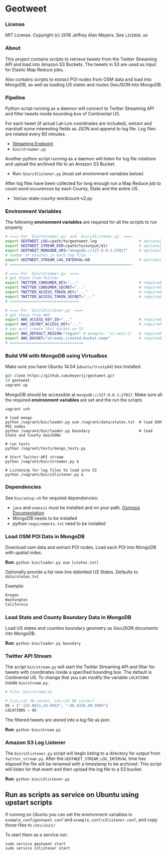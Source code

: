 Geotweet
========

### License

MIT License. Copyright (c) 2016 Jeffrey Alan Meyers. See `LICENSE.md`


### About

This project contains scripts to retrieve tweets from the Twitter Streaming API and
load into Amazon S3 Buckets. The tweets in S3 are used as input for  Elastic Map Reduce jobs.

Also contains scripts to extract POI nodes from OSM data and load into MongoDB,
as well as loading US states and routes GeoJSON into MongoDB.

### Pipeline

Python script running as a daemon will connect to Twitter Streaming API and filter
tweets inside bounding box of Continental US.

For each tweet (if actual Lat-Lon coordinates are included),
extract and marshall some interesting fields as JSON and
append to log file. Log files are rotated every 60 minutes.

+ [Streaming Endpoint](https://dev.twitter.com/streaming/reference/post/statuses/filter)
+ `bin/streamer.py`

Another python script running as a daemon will listen for log file
rotations and upload the archived file to an Amazon S3 Bucket.

+ Run: `bin/s3listener.py` (must set environment variables below)

After log files have been collected for long enough run a Map Reduce
job to count word occurences by each County, State and the entire US.

+ `bin/us-state-county-wordcount-v2.py


### Environment Variables

The following **environment variables** are required for all the scripts
to run properly

```bash
# ==== For `bin/streamer.py` and `bin/s3listener.py` ====
export GEOTWEET_LOG=/path/to/geotweet.log                   # optional default=/tmp/geotweet.log
export GEOTWEET_STREAM_DIR=/path/to/output/dir              # optional default=/tmp/geotweet
export GEOTWEET_MONGODB_URI="mongodb://127.0.0.1:27017"     # optional default=mongodb://127.0.0.1:27017
# number of minutes in each log file
export GEOTWEET_STREAM_LOG_INTERVAL=60                      # optional default=60  
# =======================================================

# ==== For `bin/streamer.py` ====
# get these from Twitter
export TWITTER_CONSUMER_KEY="..."                           # required
export TWITTER_CONSUMER_SECRET="..."                        # required
export TWITTER_ACCESS_TOKEN_KEY="..."                       # required
export TWITTER_ACCESS_TOKEN_SECRET="..."                    # required
# ===============================

# ==== For `bin/s3listener.py` ====
# get these from AWS
export AWS_ACCESS_KEY_ID="..."                              # required
export AWS_SECRET_ACCESS_KEY="..."                          # required
# you must create this bucket on S3
export AWS_DEFAULT_REGION="region" # example: "us-west-2"   # required
export AWS_BUCKET="already.created.bucket.name"             # required
# =================================
```

### Build VM with MongoDB using Virtualbox

Make sure you have Ubuntu 14.04 (`ubuntu/trusty64`) box installed.

```bash
git clone https://github.com/meyersj/geotweet.git
cd geotweet
vagrant up
```

MongoDB should be accessible at `mongodb://127.0.0.1:27017`.
Make sure all the required **environment variables** are set and the run the scripts

```
vagrant ssh

# load mongo
python /vagrant/bin/loader.py osm /vagrant/data/states.txt  # load OSM POI nodes
python /vagrant/bin/loader.py boundary                      # load State and County GeoJSONs

# run tests
python /vagrant/tests/mongo_tests.py

# Start Twitter-API stream
python /vagrant/bin/streamer.py &

# Listening for log files to load into S3
python /vagrant/bin/s3listener.py &
```

### Dependencies

See `bin/setup.sh` for required dependencies:
+ `java` and `osmosis` must be installed and on your path. [Osmosis Documentation](http://wiki.openstreetmap.org/wiki/Osmosis)
+ MongoDB needs to be installed
+ python `requirements.txt` need to be installed


### Load OSM POI Data in MongoDB

Download osm data and extract POI nodes. Load each POI into MongoDB with
spatial index.

**Run**: `python bin/loader.py osm [states.txt]`

Optionally provide a list new line delimited US States.
Defaults to `data/states.txt`

Example:
```txt
Oregon
Washington
California
```

### Load State and County Boundary Data in MongoDB

Load US states and counties boundary geometry as GeoJSON documents
into MongoDB.

**Run**: `python bin/loader.py boundary`


### Twitter API Stream

The script `bin/stream.py` will start the Twitter Streaming API and filter for
tweets with coordinates inside a specified bounding box. The default is
Continental US. To change that you can modify the variable `LOCATIONS` inside
`bin/stream.py`.

```py
# File: bin/stream.py

# [Lon,Lat SW corner, Lon,Lat NE corner]
US = ["-125.0011,24.9493", "-66.9326,49.5904"]
LOCATIONS = US
```

The filtered tweets are stored into a log file as json.

**Run**: `python bin/stream.py`


### Amazon S3 Log Listener

The `bin/s3listener.py` script will begin listing to a directory for output from
`twitter_stream.py`. After the `GEOTWEET_STREAM_LOG_INTERVAL` time has elapsed the
file will be renamed with a timestamp to be archived. This script will listen for
that event and then upload the log file to a S3 bucket.


**Run**: `python bin/s3listener.py`


## Run as scripts as service on Ubuntu using upstart scripts

If running on Ubuntu you can set the environment variables in
`example_conf/geotweet.conf` and `example_conf/s3listener.conf`, and copy those
files to `/etc/init/`

To start them as a service run:
```
sudo service geotweet start
sudo service s3listener start
```
